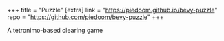 +++
title = "Puzzle"
[extra]
link = "https://piedoom.github.io/bevy-puzzle"
repo = "https://github.com/piedoom/bevy-puzzle"
+++

A tetronimo-based clearing game